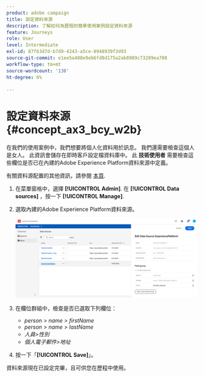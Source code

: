 ```yaml
---
product: adobe campaign
title: 設定資料來源
description: 了解如何為歷程的簡單使用案例設定資料來源
feature: Journeys
role: User
level: Intermediate
exl-id: 87f63d7d-b7d9-4243-a5ce-8948939f3d93
source-git-commit: e1ee5a488e9eb6fd8d175a2ab8989c73289ea708
workflow-type: tm+mt
source-wordcount: '138'
ht-degree: 6%

---
```


# 設定資料來源{#concept_ax3_bcy_w2b}

在我們的使用案例中，我們想要將個人化資料用於訊息。 我們還需要檢查這個人是女人。 此資訊會儲存在即時客戶設定檔資料庫中。 此 **技術使用者** 需要檢查這些欄位是否已在內建的Adobe Experience Platform資料來源中定義。

有關資料源配置的其他資訊，請參閱 [本頁](../datasource/about-data-sources.md).

1. 在菜單窗格中，選擇 **[!UICONTROL Admin]**. 在 **[!UICONTROL Data sources]** ，按一下 **[!UICONTROL Manage]**.
1. 選取內建的Adobe Experience Platform資料來源。

   ![](../assets/journey23.png)

1. 在欄位群組中，檢查是否已選取下列欄位：

   * _person > name > firstName_
   * _person > name > lastName_
   * _人員>性別_
   * _個人電子郵件>地址_

1. 按一下「**[!UICONTROL Save]**」。

資料來源現在已設定完畢，且可供您在歷程中使用。
